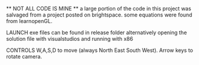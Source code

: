 ** NOT ALL CODE IS MINE **
a large portion of the code in this project was salvaged from a project posted on brightspace.
some equations were found from learnopenGL.

LAUNCH 
exe files can be found in release  folder
alternatively opening the solution file with visualstudios and running with x86

CONTROLS
W,A,S,D to move (always North East South West).
Arrow keys to rotate camera.
